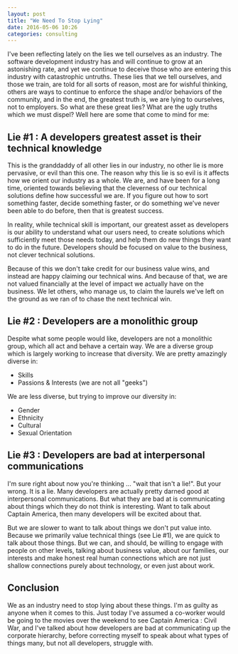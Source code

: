 ```yaml
---
layout: post
title: "We Need To Stop Lying"
date: 2016-05-06 10:26
categories: consulting
---
```


I've been reflecting lately on the lies we tell ourselves as an industry.  The
software development industry has and will continue to grow at an astonishing
rate, and yet we continue to deceive those who are entering this industry with
catastrophic untruths.  These lies that we tell ourselves, and those we train,
are told for all sorts of reason, most are for wishful thinking, others are
ways to continue to enforce the shape and/or behaviors of the community, and
in the end, the greatest truth is, we are lying to ourselves, not to employers.
So what are these great lies?  What are the ugly truths which we must dispel?
Well here are some that come to mind for me:

## Lie #1 : A developers greatest asset is their technical knowledge

This is the granddaddy of all other lies in our industry, no other lie is more
pervasive, or evil than this one.  The reason why this lie is so evil is it
affects how we orient our industry as a whole.  We are, and have been for a
long time, oriented towards believing that the cleverness of our technical
solutions define how successful we are.  If you figure out how to sort something
faster, decide something faster, or do something we've never been able to do
before, then that is greatest success.

In reality, while technical skill is important, our greatest asset as developers
is our ability to understand what our users need, to create solutions which
sufficiently meet those needs today, and help them do new things they want to do
in the future.  Developers should be focused on value to the business, not
clever technical solutions.

Because of this we don't take credit for our business value wins, and instead
are happy claiming our technical wins.  And because of that, we are not valued
financially at the level of impact we actually have on the business.  We let
others, who manage us, to claim the laurels we've left on the ground as we ran
of to chase the next technical win.

## Lie #2 : Developers are a monolithic group

Despite what some people would like, developers are not a monolithic group,
which all act and behave a certain way.  We are a diverse group which is largely
working to increase that diversity.  We are pretty amazingly diverse in:

* Skills
* Passions & Interests (we are not all "geeks")

We are less diverse, but trying to improve our diversity in:

* Gender
* Ethnicity
* Cultural
* Sexual Orientation

## Lie #3 : Developers are bad at interpersonal communications

I'm sure right about now you're thinking ... "wait that isn't a lie!".  But your
wrong.  It is a lie.  Many developers are actually pretty darned good at
interpersonal communications.  But what they are bad at is communicating about
things which they do not think is interesting.  Want to talk about Captain
America, then many developers will be excited about that.

But we are slower to want to talk about things we don't put value into.  
Because we primarily value technical things (see Lie #1), we are quick to talk
about those things.  But we can, and should, be willing to engage with people
on other levels, talking about business value, about our families, our interests
and make honest real human connections which are not just shallow connections
purely about technology, or even just about work.

## Conclusion

We as an industry need to stop lying about these things.  I'm as guilty as
anyone when it comes to this.  Just today I've assumed a co-worker would be
going to the movies over the weekend to see Captain America : Civil War, and
I've talked about how developers are bad at communicating up the corporate
hierarchy, before correcting myself to speak about what types of things many,
but not all developers, struggle with.
